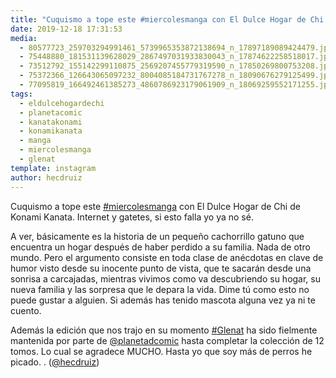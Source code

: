 ```yaml
---
title: "Cuquismo a tope este #miercolesmanga con El Dulce Hogar de Chi de Konami Kanata. Internet y gatetes, si esto falla yo ya no sé"
date: 2019-12-18 17:31:53
media: 
  - 80577723_259703294991461_5739965353872138694_n_17897189089424479.jpg
  - 75448880_181531139628029_2867497031933830043_n_17874622258518017.jpg
  - 73512792_155142299110875_2569207455779319590_n_17850269800753208.jpg
  - 75372366_126643065097232_8004085184731767278_n_18090676279125499.jpg
  - 77095819_166492461385273_4860786923179061909_n_18069259552171255.jpg
tags: 
  - eldulcehogardechi
  - planetacomic
  - kanatakonami
  - konamikanata
  - manga
  - miercolesmanga
  - glenat
template: instagram
author: hecdruiz
---
```


Cuquismo a tope este [#miercolesmanga](/tags/miercolesmanga) con El Dulce Hogar de Chi de Konami Kanata. Internet y gatetes, si esto falla yo ya no sé.


A ver, básicamente es la historia de un pequeño cachorrillo gatuno que encuentra un hogar después de haber perdido a su familia. Nada de otro mundo. Pero el argumento consiste en toda clase de anécdotas en clave de humor visto desde su inocente punto de vista, que te sacarán desde una sonrisa a carcajadas, mientras vivimos como va descubriendo su hogar, su nueva familia y las sorpresa que le depara la vida. Dime tú como esto no puede gustar a alguien. Si además has tenido mascota alguna vez ya ni te cuento.


Además la edición que nos trajo en su momento [#Glenat](/tags/glenat) ha sido fielmente mantenida por parte de [@planetadcomic](https://instagram.com/planetadcomic) hasta completar la colección de 12 tomos. Lo cual se agradece MUCHO. Hasta yo que soy más de perros he picado. .
([@hecdruiz](https://instagram.com/hecdruiz))
